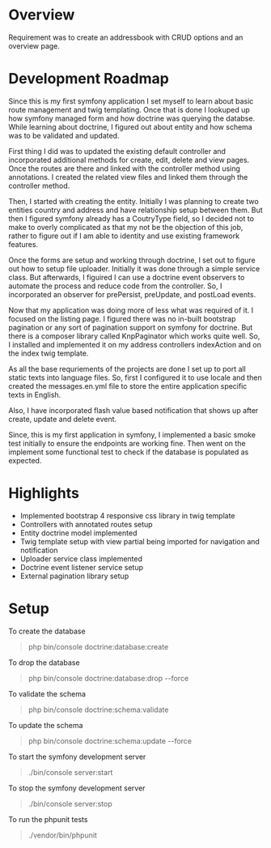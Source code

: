 # Overview

Requirement was to create an addressbook with CRUD options and an overview page.

# Development Roadmap

Since this is my first symfony application I set myself to learn about basic route management and twig templating. Once that is done I lookuped up how symfony managed form and how doctrine was querying the databse. While learning about doctrine, I figured out about entity and how schema was to be validated and updated. 

First thing I did was to updated the existing default controller and incorporated additional methods for create, edit, delete and view pages. Once the routes are there and linked with the controller method using annotations. I created the related view files and linked them through the controller method. 

Then, I started with creating the entity. Initially I was planning to create two entities country and address and have relationship setup between them. But then I figured symfony already has a CoutryType field, so I decided not to make to overly complicated as that my not be the objection of this job, rather to figure out if I am able to identity and use existing framework features.

Once the forms are setup and working through doctrine, I set out to figure out how to setup file uploader. Initially it was done through a simple service class. But afterwards, I figuired I can use a doctrine event observers to automate the process and reduce code from the controller. So, I incorporated an observer for prePersist, preUpdate, and postLoad events.

Now that my application was doing more of less what was required of it. I focused on the listing page. I figured there was no in-built bootstrap pagination or any sort of pagination support on symfony for doctrine. But there is a composer library called KnpPaginator which works quite well. So, I installed and implemented it on my address controllers indexAction and on the index twig template.

As all the base requriements of the projects are done I set up to port all static texts into language files. So, first I configured it to use locale and then created the messages.en.yml file to store the entire application specific texts in English.

Also, I have incorporated flash value based notification that shows up after create, update and delete event. 

Since, this is my first application in symfony, I implemented a basic smoke test initially to ensure the endpoints are working fine. Then went on the implement some functional test to check if the database is populated as expected.


# Highlights

- Implemented bootstrap 4 responsive css library in twig template
- Controllers with annotated routes setup
- Entity doctrine model implemented
- Twig template setup with view partial being imported for navigation and notification
- Uploader service class implemented
- Doctrine event listener service setup
- External pagination library setup


# Setup

To create the database
> php bin/console doctrine:database:create

To drop the database
> php bin/console doctrine:database:drop --force

To validate the schema
> php bin/console doctrine:schema:validate

To update the schema
> php bin/console doctrine:schema:update --force

To start the symfony development server
> ./bin/console server:start

To stop the symfony development server
> ./bin/console server:stop

To run the phpunit tests
> ./vendor/bin/phpunit